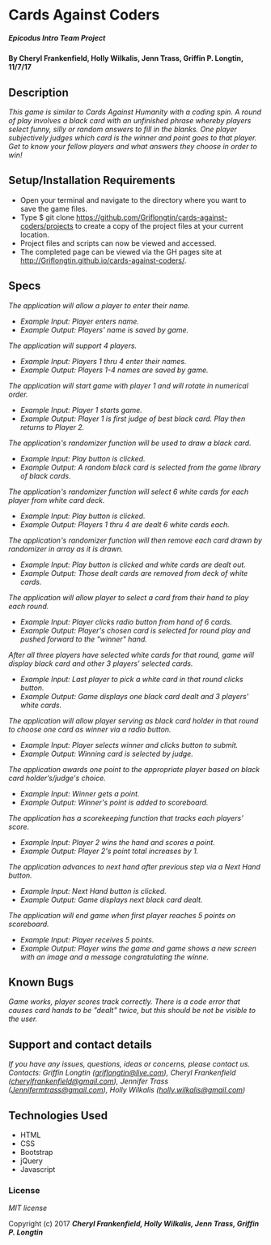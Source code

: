 # Cards Against Coders

##### Epicodus Intro Team Project

#### By Cheryl Frankenfield, Holly Wilkalis, Jenn Trass, Griffin P. Longtin, 11/7/17

## Description

_This game is similar to Cards Against Humanity with a coding spin. A round of play involves a black card with an unfinished phrase whereby players select funny, silly or random answers to fill in the blanks. One player subjectively judges which card is the winner and point goes to that player. Get to know your fellow players and what answers they choose in order to win!_

## Setup/Installation Requirements

* Open your terminal and navigate to the directory where you want to save the game files.
* Type $ git clone https://github.com/Griflongtin/cards-against-coders/projects to create a copy of the project files at your current location.
* Project files and scripts can now be viewed and accessed.
* The completed page can be viewed via the GH pages site at http://Griflongtin.github.io/cards-against-coders/.

## Specs

_The application will allow a player to enter their name._
* _Example Input: Player enters name._
* _Example Output: Players' name is saved by game._

_The application will support 4 players._
* _Example Input: Players 1 thru 4 enter their names._
* _Example Output: Players 1-4 names are saved by game._

_The application will start game with player 1 and will rotate in numerical order._
* _Example Input: Player 1 starts game._
* _Example Output: Player 1 is first judge of best black card. Play then returns to Player 2._

_The application's randomizer function will be used to draw a black card._
* _Example Input: Play button is clicked._
* _Example Output: A random black card is selected from the game library of black cards._

_The application's randomizer function will select 6 white cards for each player from white card deck._
* _Example Input: Play button is clicked._
* _Example Output: Players 1 thru 4 are dealt 6 white cards each._

_The application's randomizer function will then remove each card drawn by randomizer in array as it is drawn._
* _Example Input: Play button is clicked and white cards are dealt out._
* _Example Output: Those dealt cards are removed from deck of white cards._

_The application will allow player to select a card from their hand to play each round._
* _Example Input: Player clicks radio button from hand of 6 cards._
* _Example Output: Player's chosen card is selected for round play and pushed forward to the "winner" hand._

_After all three players have selected white cards for that round, game will display black card and other 3 players' selected cards._
* _Example Input: Last player to pick a white card in that round clicks button._
* _Example Output: Game displays one black card dealt and 3 players' white cards._

_The application will allow player serving as black card holder in that round to choose one card as winner via a radio button._
* _Example Input: Player selects winner and clicks button to submit._
* _Example Output: Winning card is selected by judge._

_The application awards one point to the appropriate player based on black card holder’s/judge's choice._
* _Example Input: Winner gets a point._
* _Example Output: Winner's point is added to scoreboard._

_The application has a scorekeeping function that tracks each players' score._
* _Example Input: Player 2 wins the hand and scores a point._
* _Example Output: Player 2's point total increases by 1._

_The application advances to next hand after previous step via a Next Hand button._
* _Example Input: Next Hand button is clicked._
* _Example Output: Game displays next black card dealt._

_The application will end game when first player reaches 5 points on scoreboard._
* _Example Input: Player receives 5 points._
* _Example Output: Player wins the game and game shows a new screen with an image and a message congratulating the winne._


## Known Bugs

_Game works, player scores track correctly. There is a code error that causes card hands to be "dealt" twice, but this should be not be visible to the user._

## Support and contact details

_If you have any issues, questions, ideas or concerns, please contact us._
_Contacts: Griffin Longtin (griflongtin@live.com), Cheryl Frankenfield (cherylfrankenfield@gmail.com), Jennifer Trass (Jennifermtrass@gmail.com), Holly Wilkalis (holly.wilkalis@gmail.com)_

## Technologies Used

* HTML
* CSS
* Bootstrap
* jQuery
* Javascript

### License

*MIT license*

Copyright (c) 2017 **_Cheryl Frankenfield, Holly Wilkalis, Jenn Trass, Griffin P. Longtin_**
